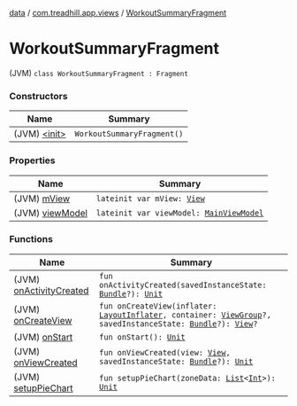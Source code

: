 [data](../../index.md) / [com.treadhill.app.views](../index.md) / [WorkoutSummaryFragment](./index.md)

# WorkoutSummaryFragment

(JVM) `class WorkoutSummaryFragment : Fragment`

### Constructors

| Name | Summary |
|---|---|
| (JVM) [&lt;init&gt;](-init-.md) | `WorkoutSummaryFragment()` |

### Properties

| Name | Summary |
|---|---|
| (JVM) [mView](m-view.md) | `lateinit var mView: `[`View`](https://developer.android.com/reference/android/view/View.html) |
| (JVM) [viewModel](view-model.md) | `lateinit var viewModel: `[`MainViewModel`](../../com.treadhill.app.view-model/-main-view-model/index.md) |

### Functions

| Name | Summary |
|---|---|
| (JVM) [onActivityCreated](on-activity-created.md) | `fun onActivityCreated(savedInstanceState: `[`Bundle`](https://developer.android.com/reference/android/os/Bundle.html)`?): `[`Unit`](https://kotlinlang.org/api/latest/jvm/stdlib/kotlin/-unit/index.html) |
| (JVM) [onCreateView](on-create-view.md) | `fun onCreateView(inflater: `[`LayoutInflater`](https://developer.android.com/reference/android/view/LayoutInflater.html)`, container: `[`ViewGroup`](https://developer.android.com/reference/android/view/ViewGroup.html)`?, savedInstanceState: `[`Bundle`](https://developer.android.com/reference/android/os/Bundle.html)`?): `[`View`](https://developer.android.com/reference/android/view/View.html)`?` |
| (JVM) [onStart](on-start.md) | `fun onStart(): `[`Unit`](https://kotlinlang.org/api/latest/jvm/stdlib/kotlin/-unit/index.html) |
| (JVM) [onViewCreated](on-view-created.md) | `fun onViewCreated(view: `[`View`](https://developer.android.com/reference/android/view/View.html)`, savedInstanceState: `[`Bundle`](https://developer.android.com/reference/android/os/Bundle.html)`?): `[`Unit`](https://kotlinlang.org/api/latest/jvm/stdlib/kotlin/-unit/index.html) |
| (JVM) [setupPieChart](setup-pie-chart.md) | `fun setupPieChart(zoneData: `[`List`](https://kotlinlang.org/api/latest/jvm/stdlib/kotlin.collections/-list/index.html)`<`[`Int`](https://kotlinlang.org/api/latest/jvm/stdlib/kotlin/-int/index.html)`>): `[`Unit`](https://kotlinlang.org/api/latest/jvm/stdlib/kotlin/-unit/index.html) |

